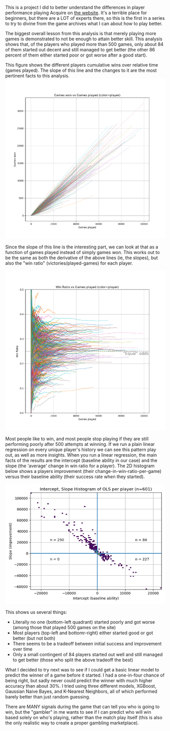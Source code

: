 This is a project I did to better understand the differences in player performance playing Acquire on [the website](tlstyer/acquire). It's a terrible place for beginners, but there are a LOT of experts there, so this is the first in a series to try to divine from the game archives what I can about how to play better.

The biggest overall lesson from this analysis is that merely playing more games is demonstrated to not be enough to attain better skill. This analysis shows that, of the players who played more than 500 games, only about 84 of them started out decent and still managed to get better (the other 86 percent of them either started poor or got worse after a good start).

This figure shows the different players cumulative wins over relative time (games played). The slope of this line and the changes to it are the most pertinent facts to this analysis.
![games won vs games played](./figures/won_vs_played.png "Games won vs Games played")

Since the slope of this line is the interesting part, we can look at that as a function of games played instead of simply games won. This works out to be the same as both the derivative of the above lines (ie, the slopes), but also the "win ratio" (victories/played-games) for each player.

![win ratio vs games played](./figures/ratio_vs_played.png "Win Ration vs Games Played") 

Most people like to win, and most people stop playing if they are still performing poorly after 500 attempts at winning. If we run a plain linear regression on every unique player's history we can see this pattern play out, as well as more insights. When you run a linear regression, the main facts of the results are the intercept (baseline ability in our case) and the slope (the 'average' change in win ratio for a player). The 2D histogram below shows a players improvement (their change-in-win-ratio-per-game) versus their baseline ability (their success rate when they started).

![improvement vs baseline](./figures/2D_regression_hist.png "Player improvement versus success baseline")

This shows us several things:
 - Literally no one (bottom-left quadrant) started poorly and got worse (among those that played 500 games on the site)
 - Most players (top-left and bottomr-right) either started good or got better (but not both)
 - There seems to be a tradeoff between initial success and improvement over time
 - Only a small contingent of 84 players started out well and still managed to get better (those who split the above tradeoff the best)

What I decided to try next was to see if I could get a basic linear model to predict the winner of a game before it started. I had a one-in-four chance of being right, but sadly never could predict the winner with much higher accuracy than about 30%. I tried using three different models, XGBoost, Gaussian Naive Bayes, and K-Nearest Neighbors, all of which performed barely better than just random guessing.

There are MANY signals during the game that can tell you who is going to win, but the "gambler" in me wants to see if I can predict who will win based solely on who's playing, rather than the match play itself (this is also the only realistic way to create a proper gambling marketplace).

